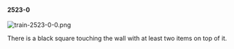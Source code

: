 #### 2523-0
![train-2523-0-0.png](https://github.com/lil-lab/nlvr/raw/master/nlvr/train/images/38/train-2523-0-0.png "train-2523-0-0.png")

There is a black square touching the wall with at least two items on top of it.